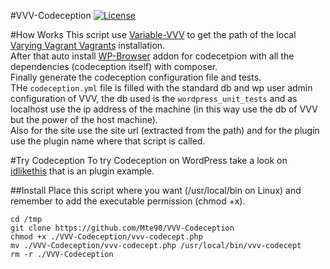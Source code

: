 #VVV-Codeception
[![License](https://img.shields.io/badge/License-GPL%20v3-blue.svg)](http://www.gnu.org/licenses/gpl-3.0)   

#How Works
This script use [Variable-VVV](https://github.com/bradp/vv) to get the path of the local [Varying Vagrant Vagrants](https://github.com/Varying-Vagrant-Vagrants/VVV) installation.  
After that auto install [WP-Browser](https://github.com/lucatume/wp-browser) addon for codecetpion with all the dependencies (codeception itself) with composer.  
Finally generate the codeception configuration file and tests.  
THe `codeception.yml` file is filled with the standard db and wp user admin configuration of VVV, the db used is the `wordpress_unit_tests` and as localhost use the ip address of the machine (in this way use the db of VVV but the power of the host machine).   
Also for the site use the site url (extracted from the path) and for the plugin use the plugin name where that script is called.

#Try Codeception
To try Codeception on WordPress take a look on [idlikethis](https://github.com/lucatume/idlikethis/) that is an plugin example.

##Install
Place this script where you want (/usr/local/bin on Linux) and remember to add the executable permission (chmod +x).  

    cd /tmp
    git clone https://github.com/Mte90/VVV-Codeception
    chmod +x ./VVV-Codeception/vvv-codecept.php
    mv ./VVV-Codeception/vvv-codecept.php /usr/local/bin/vvv-codecept
    rm -r ./VVV-Codeception